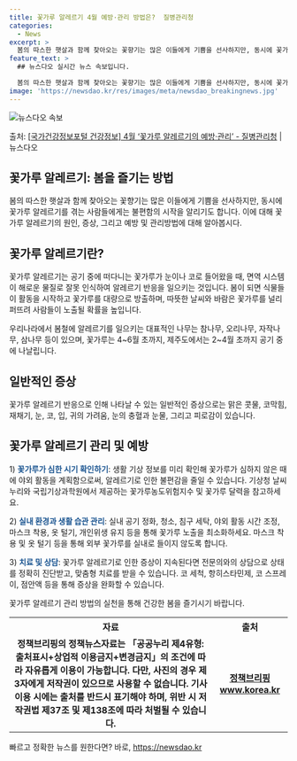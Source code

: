 ```yaml
---
title: 꽃가루 알레르기 4월 예방·관리 방법은?  질병관리청
categories:
  - News
excerpt: >
  봄의 따스한 햇살과 함께 찾아오는 꽃향기는 많은 이들에게 기쁨을 선사하지만, 동시에 꽃가루 알레르기를 겪는 …
feature_text: >
  ## 뉴스다오 실시간 뉴스 속보입니다.

  봄의 따스한 햇살과 함께 찾아오는 꽃향기는 많은 이들에게 기쁨을 선사하지만, 동시에 꽃가루 알레르기를 겪는 …
image: 'https://newsdao.kr/res/images/meta/newsdao_breakingnews.jpg'
---
```


![뉴스다오 속보](https://newsdao.kr/res/images/meta/newsdao_breakingnews.jpg)

<p>출처: <a href="https://newsdao.kr/3501" rel="dofollow">[국가건강정보포털 건강정보] 4월 ‘꽃가루 알레르기의 예방·관리’ - 질병관리청</a> | 뉴스다오</p>

<h2 data-ke-size="size26">꽃가루 알레르기: 봄을 즐기는 방법</h2>
<p data-ke-size="size16">봄의 따스한 햇살과 함께 찾아오는 꽃향기는 많은 이들에게 기쁨을 선사하지만, 동시에 꽃가루 알레르기를 겪는 사람들에게는 불편함의 시작을 알리기도 합니다. 이에 대해 꽃가루 알레르기의 원인, 증상, 그리고 예방 및 관리방법에 대해 알아봅시다.</p>

<h2 data-ke-size="size24">꽃가루 알레르기란?</h2>
<p data-ke-size="size16">꽃가루 알레르기는 공기 중에 떠다니는 꽃가루가 눈이나 코로 들어왔을 때, 면역 시스템이 해로운 물질로 잘못 인식하여 알레르기 반응을 일으키는 것입니다. 봄이 되면 식물들이 활동을 시작하고 꽃가루를 대량으로 방출하며, 따뜻한 날씨와 바람은 꽃가루를 널리 퍼뜨려 사람들이 노출될 확률을 높입니다.</p>
<p data-ke-size="size16">우리나라에서 봄철에 알레르기를 일으키는 대표적인 나무는 참나무, 오리나무, 자작나무, 삼나무 등이 있으며, 꽃가루는 4~6월 초까지, 제주도에서는 2~4월 초까지 공기 중에 나날립니다.</p>

<h2 data-ke-size="size24">일반적인 증상</h2>
<p data-ke-size="size16">꽃가루 알레르기 반응으로 인해 나타날 수 있는 일반적인 증상으로는 맑은 콧물, 코막힘, 재채기, 눈, 코, 입, 귀의 가려움, 눈의 충혈과 눈물, 그리고 피로감이 있습니다.</p>

<h2 data-ke-size="size24">꽃가루 알레르기 관리 및 예방</h2>
<p data-ke-size="size16">1) <b><span style="color: #1a5490;">꽃가루가 심한 시기 확인하기</span></b>: 생활 기상 정보를 미리 확인해 꽃가루가 심하지 않은 때에 야외 활동을 계획함으로써, 알레르기로 인한 불편감을 줄일 수 있습니다. 기상청 날씨누리와 국립기상과학원에서 제공하는 꽃가루농도위험지수 및 꽃가루 달력을 참고하세요.</p>
<p data-ke-size="size16">2) <b><span style="color: #1a5490;">실내 환경과 생활 습관 관리</span></b>: 실내 공기 정화, 청소, 침구 세탁, 야외 활동 시간 조정, 마스크 착용, 옷 털기, 개인위생 유지 등을 통해 꽃가루 노출을 최소화하세요. 마스크 착용 및 옷 털기 등을 통해 외부 꽃가루를 실내로 들이지 않도록 합니다.</p>
<p data-ke-size="size16">3) <b><span style="color: #1a5490;">치료 및 상담</span></b>: 꽃가루 알레르기로 인한 증상이 지속된다면 전문의와의 상담으로 상태를 정확히 진단받고, 맞춤형 치료를 받을 수 있습니다. 코 세척, 항히스타민제, 코 스프레이, 점안액 등을 통해 증상을 완화할 수 있습니다.</p>

<p data-ke-size="size16">꽃가루 알레르기 관리 방법의 실천을 통해 건강한 봄을 즐기시기 바랍니다.</p>

<table>
	<tr>
		<th><b>자료</b></th>
		<th><b>출처</b></th>
	</tr>
	<tr>
		<td style="text-align: center; height: 17px;"><b>정책브리핑의 정책뉴스자료는 「공공누리 제4유형:출처표시+상업적 이용금지+변경금지」의 조건에 따라 자유롭게 이용이 가능합니다. 다만, 사진의 경우 제3자에게 저작권이 있으므로 사용할 수 없습니다. 기사 이용 시에는 출처를 반드시 표기해야 하며, 위반 시 저작권법 제37조 및 제138조에 따라 처벌될 수 있습니다.</b></td>
		<td style="text-align: center; height: 17px;"><b><a href="https://newsdao.kr/3501">정책브리핑 www.korea.kr</a></b></td>
	</tr>
</table> 

빠르고 정확한 뉴스를 원한다면? 바로, <a href="https://newsdao.kr" rel="dofollow">https://newsdao.kr</a>


